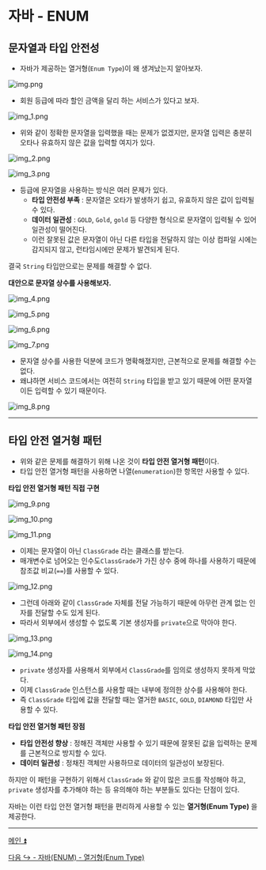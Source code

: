# 자바 - ENUM

## 문자열과 타입 안전성

- 자바가 제공하는 열거형(`Enum Type`)이 왜 생겨났는지 알아보자.

![img.png](image/img.png)

- 회원 등급에 따라 할인 금액을 달리 하는 서비스가 있다고 보자.

![img_1.png](image/img_1.png)

- 위와 같이 정확한 문자열을 입력했을 때는 문제가 없겠지만, 문자열 입력은 충분히 오타나 유효하지 않은 값을 입력할 여지가 있다.

![img_2.png](image/img_2.png)

![img_3.png](image/img_3.png)

- 등급에 문자열을 사용하는 방식은 여러 문제가 있다.
  - **타입 안전성 부족** : 문자열은 오타가 발생하기 쉽고, 유효하지 않은 값이 입력될 수 있다.
  - **데이터 일관성** : `GOLD`, `Gold`, `gold` 등 다양한 형식으로 문자열이 입력될 수 있어 일관성이 떨어진다.
  - 이런 잘못된 값은 문자열이 아닌 다른 타입을 전달하지 않는 이상 컴파일 시에는 감지되지 않고, 런타임시에만 문제가 발견되게 된다.

결국 `String` 타입만으로는 문제를 해결할 수 없다.

**대안으로 문자열 상수를 사용해보자.**

![img_4.png](image/img_4.png)

![img_5.png](image/img_5.png)

![img_6.png](image/img_6.png)

![img_7.png](image/img_7.png)

- 문자열 상수를 사용한 덕분에 코드가 명확해졌지만, 근본적으로 문제를 해결할 수는 없다.
- 왜냐하면 서비스 코드에서는 여전히 `String` 타입을 받고 있기 때문에 어떤 문자열이든 입력할 수 있기 때문이다.

![img_8.png](image/img_8.png)

---

## 타입 안전 열거형 패턴

- 위와 같은 문제를 해결하기 위해 나온 것이 **타입 안전 열거형 패턴**이다.
- 타입 안전 열거형 패턴을 사용하면 나열(`enumeration`)한 항목만 사용할 수 있다. 

**타입 안전 열거형 패턴 직접 구현**

![img_9.png](image/img_9.png)

![img_10.png](image/img_10.png)

![img_11.png](image/img_11.png)

- 이제는 문자열이 아닌 `ClassGrade` 라는 클래스를 받는다.
- 매개변수로 넘어오는 인수도`ClassGrade`가 가진 상수 중에 하나를 사용하기 때문에 참조값 비교(`==`)를 사용할 수 있다.

![img_12.png](image/img_12.png)

- 그런데 아래와 같이 `ClassGrade` 자체를 전달 가능하기 때문에 아무런 관계 없는 인자를 전달할 수도 있게 된다.
- 따라서 외부에서 생성할 수 없도록 기본 생성자를 `private`으로 막아야 한다.

![img_13.png](image/img_13.png)

![img_14.png](image/img_14.png)

- `private` 생성자를 사용해서 외부에서 `ClassGrade`를 임의로 생성하지 못하게 막았다.
- 이제 `ClassGrade` 인스턴스를 사용할 때는 내부에 정의한 상수를 사용해야 한다.
- 즉 `ClassGrade` 타입에 값을 전달할 때는 열거한 `BASIC`, `GOLD`, `DIAMOND` 타입만 사용할 수 있다.

**타입 안전 열거형 패턴 장점**
- **타입 안전성 향상** : 정해진 객체만 사용할 수 있기 때문에 잘못된 값을 입력하는 문제를 근본적으로 방지할 수 있다.
- **데이터 일관성** : 정채진 객체만 사용하므로 데이터의 일관성이 보장된다.

하지만 이 패턴을 구현하기 위해서 `ClassGrade` 와 같이 많은 코드를 작성해야 하고, `private` 생성자를 추가해야 하는 등 유의해야 하는 부분들도 있다는 단점이 있다.

자바는 이런 타입 안전 열거형 패턴을 편리하게 사용할 수 있는 **열거형(Enum Type)** 을 제공한다.

---

[메인 ⏫](https://github.com/genesis12345678/TIL/blob/main/Java/mid_1/Main.md)

[다음 ↪️ - 자바(ENUM) - 열거형(Enum Type)](https://github.com/genesis12345678/TIL/blob/main/Java/mid_1/Enum/Enum%20Type.md)